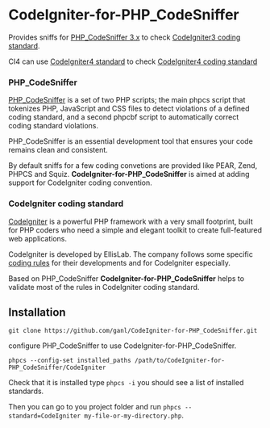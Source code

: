 # CodeIgniter-for-PHP_CodeSniffer

Provides sniffs for [PHP_CodeSniffer 3.x][PHP_CodeSniffer] to check [CodeIgniter3 coding standard][styleguide].

CI4 can use [CodeIgniter4 standard][CodeIgniter4-Standard] to check [CodeIgniter4 coding standard][CodeIgniter4-styleguide]

### PHP_CodeSniffer

[PHP_CodeSniffer][] is a set of two PHP scripts; the main phpcs script that tokenizes PHP, JavaScript and CSS files to detect violations of a defined coding standard, 
and a second phpcbf script to automatically correct coding standard violations. 

PHP_CodeSniffer is an essential development tool that ensures your code remains clean and consistent.

By default sniffs for a few coding convetions are provided like PEAR, Zend, PHPCS and Squiz.
**CodeIgniter-for-PHP_CodeSniffer** is aimed at adding support for CodeIgniter coding convention.

### CodeIgniter coding standard

[CodeIgniter][] is a powerful PHP framework with a very small footprint,
built for PHP coders who need a simple and elegant toolkit to create full-featured web applications.

CodeIgniter is developed by EllisLab. The company follows some specific
[coding rules][styleguide] for their developments and for CodeIgniter especially.

Based on PHP_CodeSniffer **CodeIgniter-for-PHP_CodeSniffer** helps to
validate most of the rules in CodeIgniter coding standard.

## Installation

`git clone https://github.com/ganl/CodeIgniter-for-PHP_CodeSniffer.git`

configure PHP_CodeSniffer to use CodeIgniter-for-PHP_CodeSniffer.

`phpcs --config-set installed_paths /path/to/CodeIgniter-for-PHP_CodeSniffer/CodeIgniter`

Check that it is installed type `phpcs -i` you should see a list of installed standards.

Then you can go to you project folder and run `phpcs --standard=CodeIgniter my-file-or-my-directory.php`.


[PHP_CodeSniffer]: https://github.com/squizlabs/PHP_CodeSniffer
[codesniffer-www]: http://www.squizlabs.com/php-codesniffer
[CodeIgniter]: https://codeigniter.com/
[styleguide]: https://codeigniter.com/userguide3/general/styleguide.html
[CodeIgniter4-styleguide]: https://codeigniter.com/userguide/general/styleguide.html
[CodeIgniter4-Standard]: https://github.com/bcit-ci/CodeIgniter4-Standard
